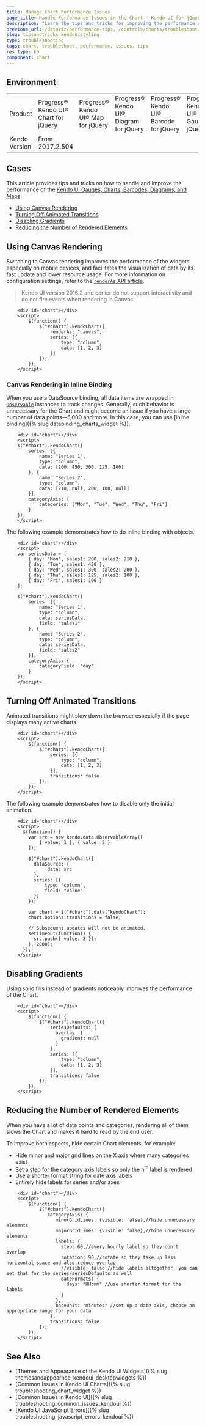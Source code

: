 ```yaml
---
title: Manage Chart Performance Issues
page_title: Handle Performance Issues in the Chart - Kendo UI for jQuery Chart
description: "Learn the tips and tricks for improving the performance of the Kendo UI widgets rendering data visualization."
previous_url: /dataviz/performance-tips, /controls/charts/troubleshoot/performance-tips
slug: tipsandtricks_kendouistyling
type: troubleshooting
tags: chart, troubleshoot, performance, issues, tips
res_type: kb
component: chart
---
```


## Environment

<table>
 <tr>
  <td>Product</td>
  <td>Progress® Kendo UI® Chart for jQuery</td>
  <td>Progress® Kendo UI® Map for jQuery</td>
  <td>Progress® Kendo UI® Diagram for jQuery</td>
  <td>Progress® Kendo UI® Barcode for jQuery</td>
  <td>Progress® Kendo UI® Gauge for jQuery</td>
 </tr>
 <tr>
  <td>Kendo Version</td>
  <td>From 2017.2.504</td>
 </tr>
</table>

## Cases

This article provides tips and tricks on how to handle and improve the performance of the [Kendo UI Gauges, Charts, Barcodes, Diagrams, and Maps](https://demos.telerik.com/kendo-ui/).

* [Using Canvas Rendering](#using-canvas-rendering)
* [Turning Off Animated Transitions](#turning-off-animated-transitions)
* [Disabling Gradients](#disabling-gradients)
* [Reducing the Number of Rendered Elements](#reducing-the-number-of-rendered-elements)

## Using Canvas Rendering

Switching to Canvas rendering improves the performance of the widgets, especially on mobile devices, and facilitates the visualization of data by its fast update and lower resource usage. For more information on configuration settings, refer to the [`renderAs` API article](/api/dataviz/chart#configuration-renderAs).

> Kendo UI version 2016.2 and earlier do not support interactivity and do not fire events when rendering in Canvas.

```dojo
    <div id="chart"></div>
    <script>
        $(function() {
            $("#chart").kendoChart({
                renderAs: "canvas",
                series: [{
                    type: "column",
                    data: [1, 2, 3]
                }]
            });
        });
    </script>
```

### Canvas Rendering in Inline Binding

When you use a DataSource binding, all data items are wrapped in [`Observable`](/api/javascript/data/observableobject) instances to track changes. Generally, such behavior is unnecessary for the Chart and might become an issue if you have a large number of data points&mdash;5,000 and more. In this case, you can use [inline binding]({% slug databinding_charts_widget %}).

```dojo
    <div id="chart"></div>
    <script>
    $("#chart").kendoChart({
        series: [{
            name: "Series 1",
            type: "column",
            data: [200, 450, 300, 125, 100]
        }, {
            name: "Series 2",
            type: "column",
            data: [210, null, 200, 100, null]
        }],
        categoryAxis: {
            categories: ["Mon", "Tue", "Wed", "Thu", "Fri"]
        }
    });
    </script>
```

The following example demonstrates how to do inline binding with objects.

```dojo
    <div id="chart"></div>
    <script>
    var seriesData = [
        { day: "Mon", sales1: 200, sales2: 210 },
        { day: "Tue", sales1: 450 },
        { day: "Wed", sales1: 300, sales2: 200 },
        { day: "Thu", sales1: 125, sales2: 100 },
        { day: "Fri", sales1: 100 }
    ];

    $("#chart").kendoChart({
        series: [{
            name: "Series 1",
            type: "column",
            data: seriesData,
            field: "sales1"
        }, {
            name: "Series 2",
            type: "column",
            data: seriesData,
            field: "sales2"
        }],
        categoryAxis: {
            categoryField: "day"
        }
    });
    </script>
```

## Turning Off Animated Transitions

Animated transitions might slow down the browser especially if the page displays many active charts.

```dojo
    <div id="chart"></div>
    <script>
        $(function() {
            $("#chart").kendoChart({
                series: [{
                    type: "column",
                    data: [1, 2, 3]
                }],
                transitions: false
            });
        });
    </script>
```

The following example demonstrates how to disable only the initial animation.

```dojo
    <div id="chart"></div>
    <script>
      $(function() {
        var src = new kendo.data.ObservableArray([
            { value: 1 }, { value: 2 }
        ]);

        $("#chart").kendoChart({
          dataSource: {
               data: src
          },
          series: [{
              type: "column",
              field: "value"
          }]
        });

        var chart = $("#chart").data("kendoChart");
        chart.options.transitions = false;

        // Subsequent updates will not be animated.
        setTimeout(function() {
          src.push({ value: 3 });
        }, 2000);
      });
    </script>
```

## Disabling Gradients

Using solid fills instead of gradients noticeably improves the performance of the Chart.

```dojo
    <div id="chart"></div>
    <script>
        $(function() {
            $("#chart").kendoChart({
                seriesDefaults: {
                  overlay: {
                    gradient: null
                  }
                },
                series: [{
                    type: "column",
                    data: [1, 2, 3]
                }],
                transitions: false
            });
        });
    </script>
```

## Reducing the Number of Rendered Elements

When you have a lot of data points and categories, rendering all of them slows the Chart and makes it hard to read by the end user.

To improve both aspects, hide certain Chart elements, for example:

* Hide minor and major grid lines on the X axis where many categories exist
* Set a step for the category axis labels so only the n<sup>th</sup> label is rendered
* Use a shorter format string for date axis labels
* Entirely hide labels for series and/or axes

```dojo
    <div id="chart"></div>
    <script>
        $(function() {
            $("#chart").kendoChart({
               categoryAxis: {
                  minorGridLines: {visible: false},//hide unnecessary elements
                  majorGridLines: {visible: false},//hide unnecessary elements
                  labels: {
                    step: 60,//every hourly label so they don't overlap
                    rotation: 90,//rotate so they take up less horizontal space and also reduce overlap
                    //visible: false,//hide labels altogether, you can set that for the series/seriesDefaults as well
                    dateFormats: {
                      days: "HH:mm" //use shorter format for the labels
                    }
                  },
                  baseUnit: "minutes" //set up a date axis, choose an appropriate range for your data
                },
                transitions: false
            });
        });
    </script>
```

## See Also

* [Themes and Appearance of the Kendo UI Widgets]({% slug themesandappearnce_kendoui_desktopwidgets %})
* [Common Issues in Kendo UI Charts]({% slug troubleshooting_chart_widget %})
* [Common Issues in Kendo UI]({% slug troubleshooting_common_issues_kendoui %})
* [Kendo UI JavaScript Errors]({% slug troubleshooting_javascript_errors_kendoui %})
